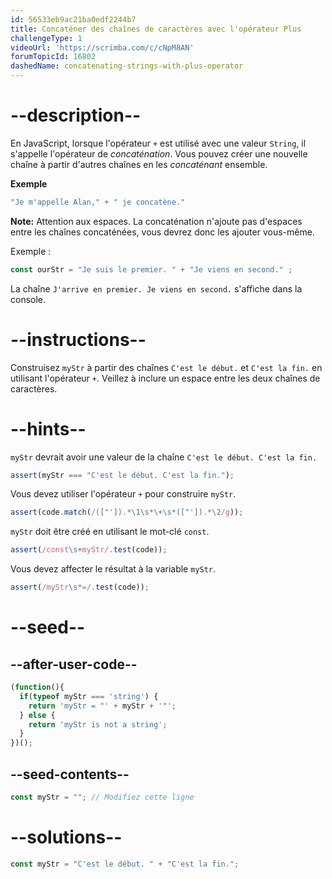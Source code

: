 ```yaml
---
id: 56533eb9ac21ba0edf2244b7
title: Concaténer des chaînes de caractères avec l'opérateur Plus
challengeType: 1
videoUrl: 'https://scrimba.com/c/cNpM8AN'
forumTopicId: 16802
dashedName: concatenating-strings-with-plus-operator
---
```


# --description--

En JavaScript, lorsque l'opérateur `+` est utilisé avec une valeur `String`, il s'appelle l'opérateur de <dfn>concaténation</dfn>. Vous pouvez créer une nouvelle chaîne à partir d'autres chaînes en les <dfn>concaténant</dfn> ensemble.

**Exemple**

```js
"Je m'appelle Alan," + " je concatène."
```

**Note:** Attention aux espaces. La concaténation n'ajoute pas d'espaces entre les chaînes concaténées, vous devrez donc les ajouter vous-même.

Exemple :

```js
const ourStr = "Je suis le premier. " + "Je viens en second." ;
```

La chaîne `J'arrive en premier. Je viens en second.` s'affiche dans la console.
# --instructions--

Construisez `myStr` à partir des chaînes `C'est le début.` et `C'est la fin.` en utilisant l'opérateur `+`. Veillez à inclure un espace entre les deux chaînes de caractères.

# --hints--

`myStr` devrait avoir une valeur de la chaîne `C'est le début. C'est la fin.`

```js
assert(myStr === "C'est le début. C'est la fin.");
```

Vous devez utiliser l'opérateur `+` pour construire `myStr`.

```js
assert(code.match(/(["']).*\1\s*\+\s*(["']).*\2/g));
```

`myStr` doit être créé en utilisant le mot-clé `const`.

```js
assert(/const\s+myStr/.test(code));
```

Vous devez affecter le résultat à la variable `myStr`.

```js
assert(/myStr\s*=/.test(code));
```

# --seed--

## --after-user-code--

```js
(function(){
  if(typeof myStr === 'string') {
    return 'myStr = "' + myStr + '"';
  } else {
    return 'myStr is not a string';
  }
})();
```

## --seed-contents--

```js
const myStr = ""; // Modifiez cette ligne
```

# --solutions--

```js
const myStr = "C'est le début. " + "C'est la fin.";
```
